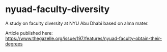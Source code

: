 # nyuad-faculty-diversity
A study on faculty diversity at NYU Abu Dhabi based on alma mater.

Article published here: https://www.thegazelle.org/issue/197/features/nyuad-faculty-obtain-their-degrees
